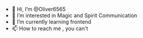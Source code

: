 - 👋 Hi, I’m @Oliver6565
- 👀 I’m interested in Magic and Spirit Communication
- 🌱 I’m currently learning frontend
- 📫 How to reach me , you can't

<!---
Oliver6565/Oliver6565 is a ✨ special ✨ repository because its `README.md` (this file) appears on your GitHub profile.
You can click the Preview link to take a look at your changes.
--->
